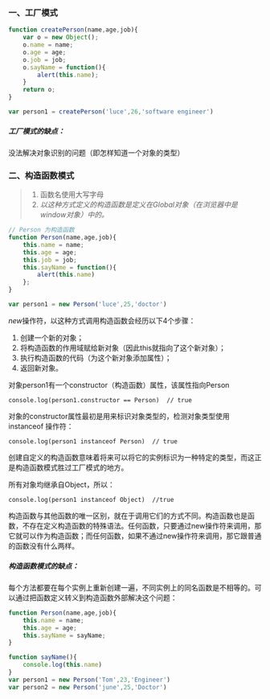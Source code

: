 ### 一、工厂模式

```javascript
function createPerson(name,age,job){
	var o = new Object();
	o.name = name;
	o.age = age;
	o.job = job;
	o.sayName = function(){
		alert(this.name);
	}
	return o;
}

var person1 = createPerson('luce',26,'software engineer')
```

##### 工厂模式的缺点：
没法解决对象识别的问题（即怎样知道一个对象的类型）

### 二、构造函数模式

> 1.  函数名使用大写字母
> 2. *以这种方式定义的构造函数是定义在Global对象（在浏览器中是window对象）中的。*

```javascript
// Person 为构造函数
function Person(name,age,job){
	this.name = name;
	this.age = age;
	this.job = job;
	this.sayName = function(){
		alert(this.name)
	};
}

var person1 = new Person('luce',25,'doctor')
```

*new*操作符，以这种方式调用构造函数会经历以下4个步骤：
1. 创建一个新的对象；
2. 将构造函数的作用域赋给新对象（因此this就指向了这个新对象）；
3. 执行构造函数的代码（为这个新对象添加属性）；
4. 返回新对象。

对象person1有一个constructor（构造函数）属性，该属性指向Person

`console.log(person1.constructor == Person)  // true`

对象的constructor属性最初是用来标识对象类型的，检测对象类型使用 instanceof 操作符：

`console.log(person1 instanceof Person)  // true`

创建自定义的构造函数意味着将来可以将它的实例标识为一种特定的类型，而这正是构造函数模式胜过工厂模式的地方。

所有对象均继承自Object，所以：

`console.log(person1 instanceof Object)  //true`

构造函数与其他函数的唯一区别，就在于调用它们的方式不同。构造函数也是函数，不存在定义构造函数的特殊语法。任何函数，只要通过new操作符来调用，那它就可以作为构造函数；而任何函数，如果不通过new操作符来调用，那它跟普通的函数没有什么两样。

##### 构造函数模式的缺点：
每个方法都要在每个实例上重新创建一遍，不同实例上的同名函数是不相等的。可以通过把函数定义转义到构造函数外部解决这个问题：
```javascript
function Person(name,age,job){
    this.name = name;
    this.age = age;
    this.sayName = sayName;
}

function sayName(){
    console.log(this.name)
}
var person1 = new Person('Tom',23,'Engineer')
var person2 = new Person('june',25,'Doctor')
```